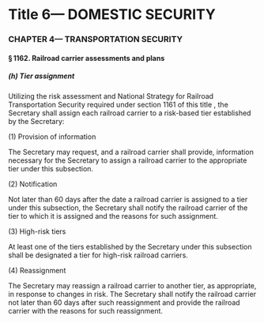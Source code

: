 
# Title 6— DOMESTIC SECURITY
### CHAPTER 4— TRANSPORTATION SECURITY
#### § 1162. Railroad carrier assessments and plans
##### (h) Tier assignment

Utilizing the risk assessment and National Strategy for Railroad Transportation Security required under section 1161 of this title , the Secretary shall assign each railroad carrier to a risk-based tier established by the Secretary:

(1) Provision of information

The Secretary may request, and a railroad carrier shall provide, information necessary for the Secretary to assign a railroad carrier to the appropriate tier under this subsection.

(2) Notification

Not later than 60 days after the date a railroad carrier is assigned to a tier under this subsection, the Secretary shall notify the railroad carrier of the tier to which it is assigned and the reasons for such assignment.

(3) High-risk tiers

At least one of the tiers established by the Secretary under this subsection shall be designated a tier for high-risk railroad carriers.

(4) Reassignment

The Secretary may reassign a railroad carrier to another tier, as appropriate, in response to changes in risk. The Secretary shall notify the railroad carrier not later than 60 days after such reassignment and provide the railroad carrier with the reasons for such reassignment.
